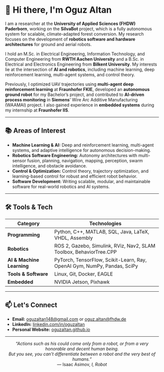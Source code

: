 # 👋 Hi there, I'm **Oguz Altan**
I am a researcher at the **University of Applied Sciences (FHDW) Paderborn**, working on the **SilvaBot** project, which is a fully autonomous system for scalable, climate-adapted forest conversion. My research focuses on the development of **robotics software and hardware architectures** for ground and aerial robots.

I hold an M.Sc. in Electrical Engineering, Information Technology, and Computer Engineering from **RWTH Aachen University** and a B.Sc. in Electrical and Electronics Engineering from **Bilkent University**. My interests lie at the intersection of **AI and robotics**, including machine learning, deep reinforcement learning, multi-agent systems, and control theory.

Previously, I optimized UAV trajectories using **multi-agent deep reinforcement learning** at **Fraunhofer FKIE**, developed an **autonomous ground robot** for my Bachelor’s project, and contributed to **AI-driven process monitoring** in **Siemens**’ Wire Arc Additive Manufacturing (WAAMAI) project. I also gained experience in **embedded systems** during my internship at **Fraunhofer IIS**.

---

## 📚 Areas of Interest
- **Machine Learning & AI:** Deep and reinforcement learning, multi-agent systems, and adaptive intelligence for autonomous decision-making.
- **Robotics Software Engineering:** Autonomy architectures with multi-sensor fusion, planning, navigation, mapping, perception, swarm intelligence, and obstacle avoidance.
- **Control & Optimization:** Control theory, trajectory optimization, and learning-based control for robust and efficient robot behavior.
- **Software Development:** Writing scalable, modular, and maintainable software for real-world robotics and AI systems.

---

## 🛠️ Tools & Tech

| Category         | Technologies |
|------------------|--------------|
| **Programming**    | Python, C++, MATLAB, SQL, Java, LaTeX, VHDL, Assembly |
| **Robotics**     | ROS 2, Gazebo, Simulink, RViz, Nav2, SLAM Toolbox, BehaviorTree.CPP |
| **AI & Machine Learning**      | PyTorch, TensorFlow, Scikit-Learn, Ray, OpenAI Gym, NumPy, Pandas, SciPy |
| **Tools & Software**        | Linux, Git, Docker, EAGLE |
| **Embedded**     | NVIDIA Jetson, Pixhawk |

---

## 📫 Let's Connect
- **Email:** oguzaltan148@gmail.com or oguz.altan@fhdw.de
- **LinkedIn:** [linkedin.com/in/oguzaltan](linkedin.com/in/oguzaltan)
- **Personal Website:** [oguzaltan.github.io](https://oguzaltan.github.io/) 

---

<p align="center">
  <em>“Actions such as his could come only from a robot, or from a very honorable and decent human being.<br>
  But you see, you can’t differentiate between a robot and the very best of humans.”</em><br>
  — Isaac Asimov, <em>I, Robot</em>
</p>
